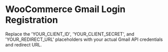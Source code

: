 # WooCommerce Gmail Login Registration
Replace the 'YOUR_CLIENT_ID', 'YOUR_CLIENT_SECRET', and 'YOUR_REDIRECT_URL' placeholders with your actual Gmail API credentials and redirect URL.
